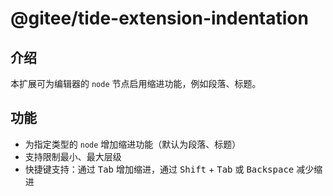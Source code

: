 # @gitee/tide-extension-indentation

## 介绍

本扩展可为编辑器的 `node` 节点启用缩进功能，例如段落、标题。

## 功能

- 为指定类型的 `node` 增加缩进功能（默认为段落、标题）
- 支持限制最小、最大层级
- 快捷键支持：通过 <kbd>Tab</kbd> 增加缩进，通过 <kbd>Shift</kbd> + <kbd>Tab</kbd> 或 <kbd>Backspace</kbd> 减少缩进
